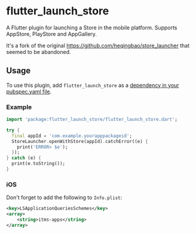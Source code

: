 # flutter_launch_store

A Flutter plugin for launching a Store in the mobile platform. Supports AppStore, PlayStore and AppGallery.

It's a fork of the original https://github.com/heqingbao/store_launcher that seemed to be abandoned.

## Usage

To use this plugin, add `flutter_launch_store` as a [dependency in your pubspec.yaml file](https://flutter.dev/platform-plugins/).

### Example

```dart
import 'package:flutter_launch_store/flutter_launch_store.dart';

try {
  final appId = 'com.example.yourapppackageid';
  StoreLauncher.openWithStore(appId).catchError((e) {
    print('ERROR> $e');
  });
} catch (e) {
  print(e.toString());
}
```

### iOS

Don't forget to add the following to `Info.plist`:

```xml
<key>LSApplicationQueriesSchemes</key>
<array>
    <string>itms-apps</string>
</array>
```
